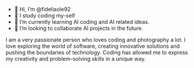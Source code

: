 - 👋 Hi, I’m @fideliaole92
- 👀 I study coding my-self
- 🌱 I’m currently learning AI coding and AI related ideas.
- 💞️ I’m looking to collaborate AI projects in the future.

I am a very passionate person who loves coding and photography a lot. 
I love exploring the world of software, creating innovative solutions and pushing the boundaries of technology. 
Coding has allowed me to express my creativity and problem-solving skills in a unique way. 

<!---
fideliaole92/fideliaole92 is a ✨ special ✨ repository because its `README.md` (this file) appears on your GitHub profile.
You can click the Preview link to take a look at your changes.
--->
